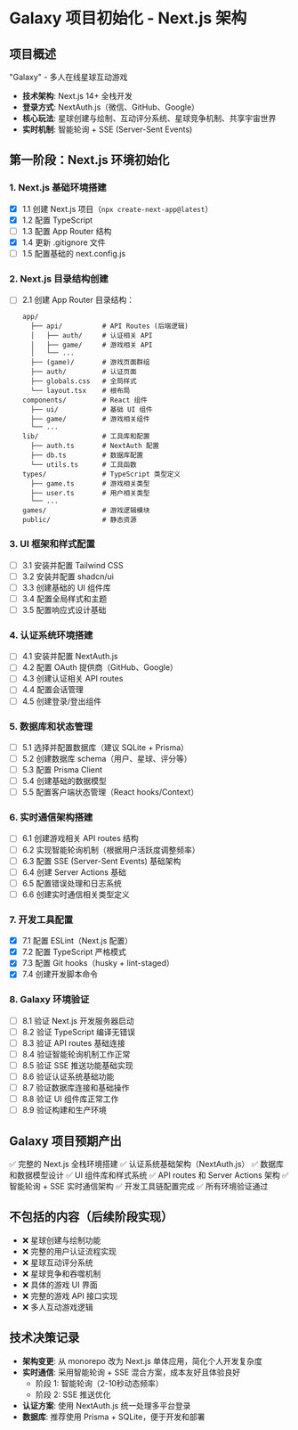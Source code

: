 # Galaxy 项目初始化 - Next.js 架构

## 项目概述
"Galaxy" - 多人在线星球互动游戏
- **技术架构**: Next.js 14+ 全栈开发
- **登录方式**: NextAuth.js（微信、GitHub、Google）
- **核心玩法**: 星球创建与绘制、互动评分系统、星球竞争机制、共享宇宙世界
- **实时机制**: 智能轮询 + SSE (Server-Sent Events)

## 第一阶段：Next.js 环境初始化

### 1. Next.js 基础环境搭建
- [x] 1.1 创建 Next.js 项目（`npx create-next-app@latest`）
- [x] 1.2 配置 TypeScript
- [ ] 1.3 配置 App Router 结构
- [x] 1.4 更新 .gitignore 文件
- [ ] 1.5 配置基础的 next.config.js

### 2. Next.js 目录结构创建
- [ ] 2.1 创建 App Router 目录结构：
  ```
  app/
    ├── api/          # API Routes (后端逻辑)
    │   ├── auth/     # 认证相关 API
    │   ├── game/     # 游戏相关 API
    │   └── ...
    ├── (game)/       # 游戏页面群组
    ├── auth/         # 认证页面
    ├── globals.css   # 全局样式
    └── layout.tsx    # 根布局
  components/         # React 组件
    ├── ui/           # 基础 UI 组件
    ├── game/         # 游戏相关组件
    └── ...
  lib/                # 工具库和配置
    ├── auth.ts       # NextAuth 配置
    ├── db.ts         # 数据库配置
    └── utils.ts      # 工具函数
  types/              # TypeScript 类型定义
    ├── game.ts       # 游戏相关类型
    ├── user.ts       # 用户相关类型
    └── ...
  games/              # 游戏逻辑模块
  public/             # 静态资源
  ```

### 3. UI 框架和样式配置
- [ ] 3.1 安装并配置 Tailwind CSS
- [ ] 3.2 安装并配置 shadcn/ui
- [ ] 3.3 创建基础的 UI 组件库
- [ ] 3.4 配置全局样式和主题
- [ ] 3.5 配置响应式设计基础

### 4. 认证系统环境搭建
- [ ] 4.1 安装并配置 NextAuth.js
- [ ] 4.2 配置 OAuth 提供商（GitHub、Google）
- [ ] 4.3 创建认证相关 API routes
- [ ] 4.4 配置会话管理
- [ ] 4.5 创建登录/登出组件

### 5. 数据库和状态管理
- [ ] 5.1 选择并配置数据库（建议 SQLite + Prisma）
- [ ] 5.2 创建数据库 schema（用户、星球、评分等）
- [ ] 5.3 配置 Prisma Client
- [ ] 5.4 创建基础的数据模型
- [ ] 5.5 配置客户端状态管理（React hooks/Context）

### 6. 实时通信架构搭建
- [ ] 6.1 创建游戏相关 API routes 结构
- [ ] 6.2 实现智能轮询机制（根据用户活跃度调整频率）
- [ ] 6.3 配置 SSE (Server-Sent Events) 基础架构
- [ ] 6.4 创建 Server Actions 基础
- [ ] 6.5 配置错误处理和日志系统
- [ ] 6.6 创建实时通信相关类型定义

### 7. 开发工具配置
- [x] 7.1 配置 ESLint（Next.js 配置）
- [x] 7.2 配置 TypeScript 严格模式
- [x] 7.3 配置 Git hooks（husky + lint-staged）
- [x] 7.4 创建开发脚本命令

### 8. Galaxy 环境验证
- [ ] 8.1 验证 Next.js 开发服务器启动
- [ ] 8.2 验证 TypeScript 编译无错误
- [ ] 8.3 验证 API routes 基础连接
- [ ] 8.4 验证智能轮询机制工作正常
- [ ] 8.5 验证 SSE 推送功能基础实现
- [ ] 8.6 验证认证系统基础功能
- [ ] 8.7 验证数据库连接和基础操作
- [ ] 8.8 验证 UI 组件库正常工作
- [ ] 8.9 验证构建和生产环境

## Galaxy 项目预期产出
✅ 完整的 Next.js 全栈环境搭建
✅ 认证系统基础架构（NextAuth.js）
✅ 数据库和数据模型设计
✅ UI 组件库和样式系统
✅ API routes 和 Server Actions 架构
✅ 智能轮询 + SSE 实时通信架构
✅ 开发工具链配置完成
✅ 所有环境验证通过

## 不包括的内容（后续阶段实现）
- ❌ 星球创建与绘制功能
- ❌ 完整的用户认证流程实现
- ❌ 星球互动评分系统
- ❌ 星球竞争和吞噬机制
- ❌ 具体的游戏 UI 界面
- ❌ 完整的游戏 API 接口实现
- ❌ 多人互动游戏逻辑

## 技术决策记录
- **架构变更**: 从 monorepo 改为 Next.js 单体应用，简化个人开发复杂度
- **实时通信**: 采用智能轮询 + SSE 混合方案，成本友好且体验良好
  - 阶段 1: 智能轮询（2-10秒动态频率）
  - 阶段 2: SSE 推送优化
- **认证方案**: 使用 NextAuth.js 统一处理多平台登录
- **数据库**: 推荐使用 Prisma + SQLite，便于开发和部署
